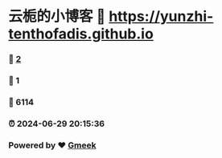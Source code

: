 # 云栀的小博客 :link: https://yunzhi-tenthofadis.github.io 
### :page_facing_up: [2](https://yunzhi-tenthofadis.github.io/tag.html) 
### :speech_balloon: 1 
### :hibiscus: 6114 
### :alarm_clock: 2024-06-29 20:15:36 
### Powered by :heart: [Gmeek](https://github.com/Meekdai/Gmeek)
